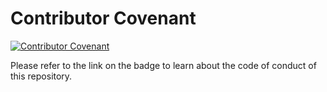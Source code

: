 # Contributor Covenant
[![Contributor Covenant](https://img.shields.io/badge/Contributor%20Covenant-2.1-4baaaa.svg)](https://github.com/track-asia-vn/trackasia/blob/main/CODE_OF_CONDUCT.md)

Please refer to the link on the badge to learn about the code of conduct of this repository.
